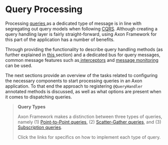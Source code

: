 # Query Processing

Processing [queries ](./)as a dedicated type of message is in line with segregating out query models when following [CQRS](../../architecture-overview/ddd-cqrs-concepts.md). Although creating a query handling layer is fairly straight-forward, using Axon Framework for this part of the application has a number of benefits.

Through providing the functionality to describe query handling methods \(as further explained in [this ](query-handlers.md)section\) and a dedicated bus for query messages, common message features such as[ interceptors](../messaging-concepts/message-intercepting.md) and [message monitoring](../monitoring-and-metrics.md) can be used.

The next sections provide an overview of the tasks related to configuring the necessary components to start processing queries in an Axon application. To that end the approach to registering `@QueryHandler` annotated methods is discussed, as well as what options are present when it comes to dispatching queries.

> **Query Types**
>
> Axon Framework makes a distinction between three types of queries, namely \(1\) [Point-to-Point queries,](query-dispatchers.md#point-to-point-queries) \(2\) [Scatter-Gather queries](query-dispatchers.md#scatter-gather-queries), and \(3\) [Subscription queries](query-dispatchers.md#subscription-queries).
>
> Click the links for specifics on how to implement each type of query.

